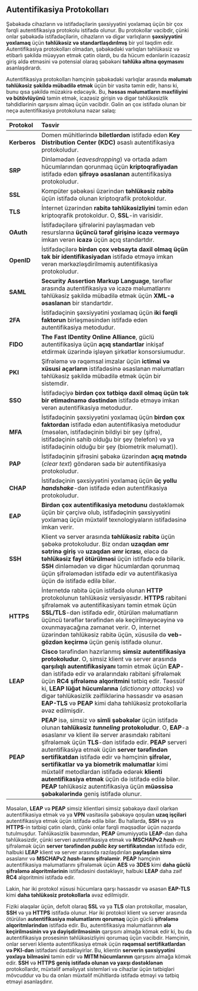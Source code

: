 ## Autentifikasiya Protokolları

Şəbəkədə cihazların və istifadəçilərin şəxsiyyətini yoxlamaq üçün bir çox fərqli autentifikasiya protokolu istifadə olunur. Bu protokollar vacibdir, çünki onlar şəbəkədə istifadəçilərin, cihazların və digər varlıqların **şəxsiyyətini yoxlamaq** üçün **təhlükəsiz və standartlaşdırılmış** bir yol təqdim edir. Autentifikasiya protokolları olmadan, şəbəkədəki varlıqları təhlükəsiz və etibarlı şəkildə müəyyən etmək çətin olardı, bu da hücum edənlərin icazəsiz giriş əldə etməsini və potensial olaraq şəbəkəni **təhlükə altına qoymasını** asanlaşdırardı.

Autentifikasiya protokolları həmçinin şəbəkədəki varlıqlar arasında **məlumatı təhlükəsiz şəkildə mübadilə etmək** üçün bir vasitə təmin edir, hansı ki, bunu qısa şəkildə müzakirə edəcəyik. Bu, **həssas məlumatların məxfiliyini və bütövlüyünü** təmin etmək, icazəsiz girişin və digər təhlükəsizlik təhdidlərinin qarşısını almaq üçün vacibdir. Gəlin ən çox istifadə olunan bir neçə autentifikasiya protokoluna nəzər salaq:

| Protokol | Təsvir |
| :--- | :--- |
| **Kerberos** | Domen mühitlərində **biletlərdən** istifadə edən **Key Distribution Center (KDC)** əsaslı autentifikasiya protokoludur. |
| **SRP** | Dinləmədən (*eavesdropping*) və ortada adam hücumlarından qorunmaq üçün **kriptoqrafiyadan** istifadə edən **şifrəyə əsaslanan** autentifikasiya protokoludur. |
| **SSL** | Kompüter şəbəkəsi üzərindən **təhlükəsiz rabitə** üçün istifadə olunan kriptoqrafik protokoldur. |
| **TLS** | İnternet üzərindən **rabitə təhlükəsizliyini** təmin edən kriptoqrafik protokoldur. O, **SSL**-in varisidir. |
| **OAuth** | İstifadəçilərə şifrələrini paylaşmadan veb resurslarına **üçüncü tərəf girişinə icazə verməyə** imkan verən **icazə** üçün açıq standartdır. |
| **OpenID** | İstifadəçilərə **birdən çox vebsayta daxil olmaq üçün tək bir identifikasiyadan** istifadə etməyə imkan verən mərkəzləşdirilməmiş autentifikasiya protokoludur. |
| **SAML** | **Security Assertion Markup Language**, tərəflər arasında autentifikasiya və icazə məlumatlarını təhlükəsiz şəkildə mübadilə etmək üçün **XML-ə əsaslanan** bir standartdır. |
| **2FA** | İstifadəçinin şəxsiyyətini yoxlamaq üçün **iki fərqli faktorun** birləşməsindən istifadə edən autentifikasiya metodudur. |
| **FIDO** | **The Fast IDentity Online Alliance**, güclü autentifikasiya üçün **açıq standartlar** inkişaf etdirmək üzərində işləyən şirkətlər konsorsiumudur. |
| **PKI** | Şifrələmə və rəqəmsal imzalar üçün **ictimai və xüsusi açarların** istifadəsinə əsaslanan məlumatları təhlükəsiz şəkildə mübadilə etmək üçün bir sistemdir. |
| **SSO** | İstifadəçiyə **birdən çox tətbiqə daxil olmaq üçün tək bir etimadnamə dəstindən** istifadə etməyə imkan verən autentifikasiya metodudur. |
| **MFA** | İstifadəçinin şəxsiyyətini yoxlamaq üçün **birdən çox faktordan** istifadə edən autentifikasiya metodudur (məsələn, istifadəçinin bildiyi bir şey (şifrə), istifadəçinin sahib olduğu bir şey (telefon) və ya istifadəçinin olduğu bir şey (biometrik məlumat)). |
| **PAP** | İstifadəçinin şifrəsini şəbəkə üzərindən **açıq mətndə** (*clear text*) göndərən sadə bir autentifikasiya protokoludur. |
| **CHAP** | İstifadəçinin şəxsiyyətini yoxlamaq üçün **üç yollu *handshake***-dən istifadə edən autentifikasiya protokoludur. |
| **EAP** | **Birdən çox autentifikasiya metodunu** dəstəkləmək üçün bir çərçivə olub, istifadəçinin şəxsiyyətini yoxlamaq üçün müxtəlif texnologiyaların istifadəsinə imkan verir. |
| **SSH** | Klient və server arasında **təhlükəsiz rabitə** üçün şəbəkə protokoludur. Biz ondan **uzaqdan əmr sətrinə giriş** və **uzaqdan əmr icrası**, eləcə də **təhlükəsiz fayl ötürülməsi** üçün istifadə edə bilərik. **SSH** dinləmədən və digər hücumlardan qorunmaq üçün şifrələmədən istifadə edir və autentifikasiya üçün də istifadə edilə bilər. |
| **HTTPS** | İnternetdə rabitə üçün istifadə olunan **HTTP** protokolunun təhlükəsiz versiyasıdır. **HTTPS** rabitəni şifrələmək və autentifikasiyanı təmin etmək üçün **SSL/TLS**-dən istifadə edir, ötürülən məlumatların üçüncü tərəflər tərəfindən ələ keçirilməyəcəyinə və oxunmayacağına zəmanət verir. O, internet üzərindən təhlükəsiz rabitə üçün, xüsusilə də **veb-gözdən keçirmə** üçün geniş istifadə olunur. |
| **LEAP** | **Cisco** tərəfindən hazırlanmış **simsiz autentifikasiya protokoludur**. O, simsiz klient və server arasında **qarşılıqlı autentifikasiyanı** təmin etmək üçün **EAP**-dan istifadə edir və aralarındakı rabitəni şifrələmək üçün **RC4 şifrələmə alqoritmini** tətbiq edir. Təəssüf ki, **LEAP** **lüğət hücumlarına** (*dictionary attacks*) və digər təhlükəsizlik zəifliklərinə həssasdır və əsasən **EAP-TLS** və **PEAP** kimi daha təhlükəsiz protokollarla əvəz edilmişdir. |
| **PEAP** | **PEAP** isə, simsiz və **simli şəbəkələr** üçün istifadə olunan **təhlükəsiz *tunneling* protokoludur**. O, **EAP**-a əsaslanır və klient ilə server arasındakı rabitəni şifrələmək üçün **TLS**-dən istifadə edir. **PEAP** serveri autentifikasiya etmək üçün **server tərəfindən sertifikatdan** istifadə edir və həmçinin **şifrələr, sertifikatlar və ya biometrik məlumatlar** kimi müxtəlif metodlardan istifadə edərək **klienti autentifikasiya etmək** üçün də istifadə edilə bilər. **PEAP** təhlükəsiz autentifikasiya üçün **müəssisə şəbəkələrində** geniş istifadə olunur. |

Məsələn, **LEAP** və **PEAP** simsiz klientləri simsiz şəbəkəyə daxil olarkən autentifikasiya etmək və ya **VPN** vasitəsilə şəbəkəyə qoşulan **uzaq işçiləri** autentifikasiya etmək üçün istifadə edilə bilər. Bu hallarda, **SSH** və ya **HTTPS**-in tətbiqi çətin olardı, çünki onlar fərqli məqsədlər üçün nəzərdə tutulmuşdur. Təhlükəsizlik baxımından, **PEAP** ümumiyyətlə **LEAP**-dan daha təhlükəsizdir, çünki serveri autentifikasiya etmək və **MSCHAPv2 *hash***-ını şifrələmək üçün **server tərəfindən *public key* sertifikatından** istifadə edir, halbuki **LEAP** klient və server arasında razılaşdırılan **paylaşılan sirrə** əsaslanır və **MSCHAPv2 *hash*-larını şifrələmir**. **PEAP** həmçinin autentifikasiya məlumatlarını şifrələmək üçün **AES** və **3DES** kimi **daha güclü şifrələmə alqoritmlərinin** istifadəsini dəstəkləyir, halbuki **LEAP** daha zəif **RC4** alqoritmini istifadə edir.

Lakin, hər iki protokol xüsusi hücumlara qarşı həssasdır və əsasən **EAP-TLS** kimi **daha təhlükəsiz protokollarla** əvəz edilmişdir.

Fiziki əlaqələr üçün, defolt olaraq **SSL** və ya **TLS** olan protokollar, məsələn, **SSH** və ya **HTTPS** istifadə olunur. Hər iki protokol klient və server arasında ötürülən **autentifikasiya məlumatlarını qorumaq** üçün güclü **şifrələmə alqoritmlərindən** istifadə edir. Bu, autentifikasiya məlumatlarının **ələ keçirilməsinin və ya dəyişdirilməsinin** qarşısını almağa kömək edir ki, bu da autentifikasiya prosesinin təhlükəsizliyini qorumaq üçün vacibdir. Həmçinin, onlar serveri klientə autentifikasiya etmək üçün **rəqəmsal sertifikatlardan və PKI-dən** istifadəni dəstəkləyirlər. Bu, klientin **serverin şəxsiyyətini yoxlaya bilməsini** təmin edir və **MITM hücumlarının** qarşısını almağa kömək edir. **SSH** və **HTTPS** **geniş istifadə olunan və yaxşı dəstəklənən** protokollardır, müxtəlif əməliyyat sistemləri və cihazlar üçün tətbiqləri mövcuddur və bu da onları müxtəlif mühitlərdə istifadə etməyi və tətbiq etməyi asanlaşdırır.

